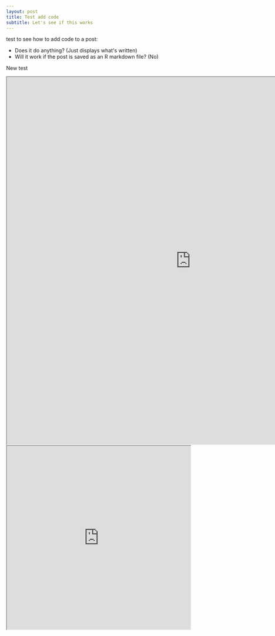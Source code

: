 ```yaml
---
layout: post
title: Test add code
subtitle: Let's see if this works
---
```

test to see how to add code to a post: 
  - Does it do anything? (Just displays what's written)
  - Will it work if the post is saved as an R markdown file? (No) 
 
 New test
  
<iframe align = "center" width = "1000" height = "1000" src="https://public.tableau.com/profile/ryan.berger5772#!/vizhome/testseq/Seqresults?publish=yes:embed=yes&tabs=yes"></iframe>

<iframe align = "center" width = "500" height = "500" src="https://public.tableau.com/views/taxanalysis/Incomedistribution?:embed=y&:display_count=yes"></iframe>
